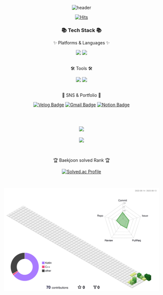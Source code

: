 <div align="center">
  
  ![header](https://capsule-render.vercel.app/api?type=Waving&height=200&text=thundevistan&fontColor=d5e6f5&color=timeGradient&animation=fadeIn)
</div>
<div align=center>
	
[![Hits](https://hits.seeyoufarm.com/api/count/incr/badge.svg?url=https%3A%2F%2Fgithub.com%2Fthundevistan&count_bg=%2360B221&title_bg=%235A3B3B&icon=github.svg&icon_color=%23E7E7E7&title=hits&edge_flat=false)](https://hits.seeyoufarm.com)
</div>
<div align=center>
	<h3>📚 Tech Stack 📚</h3>
	<p>✨ Platforms & Languages ✨</p>

<img src="https://img.shields.io/badge/Kotlin-7F52FF?style=flat&logo=Kotlin&logoColor=white" />
<img src="https://img.shields.io/badge/Flutter-02569B?style=flat&logo=Flutter&logoColor=white" />
</div>
<br>
<div align=center>
	<p>🛠 Tools 🛠</p>
	
<img src="https://img.shields.io/badge/Android%20Studio-3DDC84?style=flat&logo=AndroidStudio&logoColor=white" />
<img src="https://img.shields.io/badge/Visual%20Studio%20Code-007ACC?style=flat&logo=VisualStudioCode&logoColor=white" />
</div>
<br>
<div align=center>
	<p>📡 SNS & Portfolio 📡</p>
	
[![Velog Badge](http://img.shields.io/badge/Velog-white?style=flat-square&logo=Velog&link=https://velog.io/@thundevistan/)](https://velog.io/@thundevistan)
[![Gmail Badge](https://img.shields.io/badge/Gmail-d14836?style=flat-square&logo=Gmail&logoColor=white&link=mailto:kotdev99@gmail.com)](mailto:kotdev99@gmail.com)
[![Notion Badge](http://img.shields.io/badge/Notion-000000?style=flat-square&logo=Notion&link=https://www.notion.so/c7f0510ec8914f148131407bf14053d1?pvs=4)](https://www.notion.so/c7f0510ec8914f148131407bf14053d1?pvs=4)
</div>
<br>
<div align=center>
	<br>
	
<img src="https://github-readme-stats.vercel.app/api/top-langs/?username=thundevistan&layout=compact&theme=tokyonight"><br><br>
<img src="https://github-readme-stats.vercel.app/api?username=thundevistan&show_icons=true&theme=tokyonight">

<br>
<p>🏆 Baekjoon solved Rank 🏆</p>
	
[![Solved.ac Profile](http://mazassumnida.wtf/api/v2/generate_badge?boj=thundevistan)](https://solved.ac/thundevistan/)
</div>
<br>

![](./profile-3d-contrib/profile-green-animate.svg)
